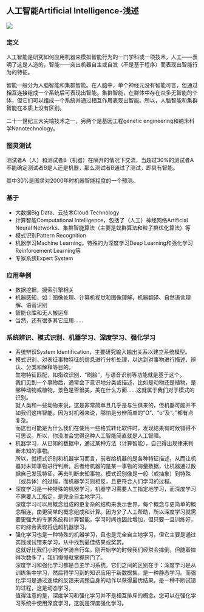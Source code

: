 ## 人工智能Artificial Intelligence-浅述

![](https://veritas-lux.github.io/ai.png)

### 定义

人工智能是研究如何应用机器来模拟智能行为的一门学科或一项技术，人工——表明了这是人造的，智能——突出机器自主或自发（不是基于程序）而表现出智能行为的特征。

智能一般分为人脑智能和集群智能。在人脑中，单个神经元没有智能可言，但通过相互连接组成一个系统后可表现出智能。集群智能，在群体中存在众多无智能的个体，但它们可以组成一个系统并通过相互作用表现出智能。所以，人脑智能和集群智能在本质上没有区别。

二十一世纪三大尖端技术之一，另两个是基因工程genetic engineering和纳米科学Nanotechnology。

### 图灵测试

测试者A（人）和测试者B（机器）在隔开的情况下交流，当超过30%的测试者A不能确定测试者B是人还是机器，那么测试者B通过了测试，即具有智能。

其中30%是图灵对2000年时机器智能程度的一个预测。

### 基于

- 大数据Big Data、云技术Cloud Technology
- 计算智能Computational Intelligence，包括了（人工）神经网络Artificial Neural Networks、集群智能算法（主要是蚁群算法和粒子群优化算法）等
- 模式识别Pattern Recognition
- 机器学习Machine Learning，特殊的为深度学习Deep Learning和强化学习Reinforcement Learning等
- 专家系统Expert System

### 应用举例

- 数据挖据，搜索引擎相关
- 机器感知，如：图像处理、计算机视觉和图像理解、机器翻译、自然语言理解、语音识别
- 智能仓库和无人搬运车
- 当然，还有很多其它应用......

### 系统辨识、模式识别、机器学习、深度学习、强化学习

- 系统辨识System Identification，主要研究输入输出关系以建立系统模型。
- 模式识别，对表征事物特征的信息进行分析处理，以达到对事物进行描述、辨认、分类和解释等目的。  
生物特征匹配，如指纹识别、“刷脸”，与语音识别等功能就是基于这个。  
我们见到一个事物后，通常会下意识地分类或描述，比如是动物还是植物，是哪种动物或植物，景色是否很美，美在什么方面……这就属于我们对于模式的识别。  
就人类和一些动物来说，这是非常简单且几乎是与生俱来的，但机器可能并不如我们这样智能，因为对机器来说，哪怕是分辨简单的“O”、“o”及“。”都有点复杂。  
而这也可能是为什么我们在使用一些格式转化软件时，发现结果有时候错得不可思议。所以，你没准会觉得这种人工智能简直就是人工智障。
- 机器学习，从已知的数据中，通过某种方法（计算智能），自己得出规律来判断未知的事物。  
所以，就模式识别和机器学习而言，前者给机器的是各种特征描述，从而让机器对未知事物进行判断。后者给机器的是某一事物的海量数据，让机器通过数据自己发现特征，再去判断未知事物。模式识别像是一般（或抽象）到特殊（或具体）的过程，而机器学习则相反，且更符合人们学习的过程。
- 深度学习是一种特殊的机器学习，机器学习需要人工指定地学习，而深度学习不需要人工指定，是完全自主地学习。  
深度学习可以用概念组成的更复杂的结构来表示世界，每个概念与更简单的概念相连，由更简单的概念组成和计算。因为少了人工帮助，所以深度学习就需要更强大的专家系统和计算智能，学习时间也因此增加，但只要一旦训练好，它的综合表现将远超机器学习。
- 强化学习也是一种特殊的机器学习，且也是完全自主地学习，但它主要是通过实践或试错来学习，从中找到最佳结果或奖赏。  
这就好比我们小时候学骑自行车。刚开始学的时候我们经常会摔倒，但随着摔得次数多了，我们慢慢就掌握窍门了。  
深度学习和强化学习都是自主学习系统。它们之间的区别在于：深度学习是从训练集中学习，然后将学习到的知识应用于新数据集，是一种静态学习。而强化学习是通过连续的反馈来调整自身的动作以获得最优结果，是一种不断试错的过程，这是动态学习。  
值得注意的是，深度学习和强化学习并不是相互排斥的概念。您可以在强化学习系统中使用深度学习，这就是深度强化学习。
